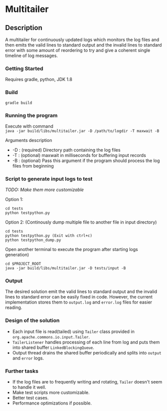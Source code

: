 # Multitailer

## Description

A multi­tailer for continuously updated logs which monitors the log files and then emits the valid lines to
standard output and the invalid lines to standard error with some amount of re­ordering to try 
and give a coherent single timeline of log messages.

### Getting Started

Requires gradle, python, JDK 1.8

### Build

`gradle build`

### Running the program

Execute with command <br>
`java -jar build/libs/multitailer.jar -D /path/to/logdir -T maxwait -B`

Arguments description
* -D : (required) Directory path containing the log files
* -T : (optional) maxwait in milliseconds for buffering input records
* -B : (optional) Pass this argument if the program should process the log files from beginning

### Script to generate input logs to test

*TODO: Make them more customizable*

Option 1:
```
cd tests
python testpython.py
```

Option 2: (Continously dump multiple file to another file in input directory)
```
cd tests
python testpython.py (Exit with ctrl+c)
python testpython_dump.py
```

Open another terminal to execute the program after starting logs generation)
```
cd $PROJECT_ROOT
java -jar build/libs/multitailer.jar -D tests/input -B
```

### Output

The desired solution emit the valid lines to standard output and the invalid lines to standard error can be easily fixed in code. However, the current implementation stores them to `output.log` and `error.log` files for easier reading.

### Design of the solution

* Each input file is read(tailed) using `Tailer` class provided in `org.apache.commons.io.input.Tailer`.
* `TailerListener` handles processing of each line from log and puts them into shared buffer `LinkedBlockingQueue`.
* Output thread drains the shared buffer periodically and splits into `output` and `error` logs.

### Further tasks

* If the log files are to frequently writing and rotating, `Tailer` doesn't seem to handle it well.
* Make test scripts more customizable.
* Better test cases.
* Performance optimizations if possible.
